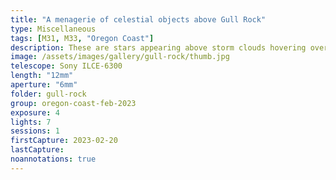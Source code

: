 ```yaml
---
title: "A menagerie of celestial objects above Gull Rock"
type: Miscellaneous
tags: [M31, M33, "Oregon Coast"]
description: These are stars appearing above storm clouds hovering over the turbulent Pacific Ocean as it dashes against Gull Rock.
image: /assets/images/gallery/gull-rock/thumb.jpg
telescope: Sony ILCE-6300
length: "12mm"
aperture: "6mm"
folder: gull-rock
group: oregon-coast-feb-2023
exposure: 4
lights: 7
sessions: 1 
firstCapture: 2023-02-20     
lastCapture:
noannotations: true
---
```

